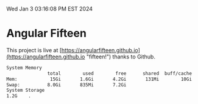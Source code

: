 Wed Jan  3 03:16:08 PM EST 2024

# Angular Fifteen


This project is live at [https://angularfifteen.github.io](https://angularfifteen.github.io "fifteen!") thanks to Github.

```bash
System Memory
               total        used        free      shared  buff/cache   available
Mem:            15Gi       1.6Gi       4.2Gi       131Mi        10Gi        13Gi
Swap:          8.0Gi       835Mi       7.2Gi
System Storage
1.2G	.
```
